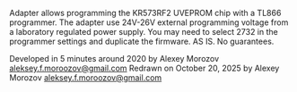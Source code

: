 Adapter allows programming the KR573RF2 UVEPROM chip with a TL866 programmer.
The adapter use 24V-26V external programming voltage from a laboratory regulated power supply.
You may need to select 2732 in the programmer settings and duplicate the firmware.
AS IS. No guarantees.

Developed in 5 minutes around 2020 by Alexey Morozov aleksey.f.moroozov@gmail.com
Redrawn on October 20, 2025 by Alexey Morozov aleksey.f.moroozov@gmail.com
